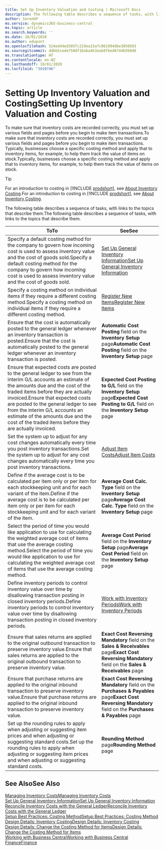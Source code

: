 ```yaml
---
title: Set Up Inventory Valuation and Costing | Microsoft Docs
description: The following table describes a sequence of tasks, with links to the topics that describe them.
author: SorenGP
ms.service: dynamics365-business-central
ms.topic: article
ms.search.keywords: ''
ms.date: 10/01/2020
ms.author: edupont
ms.openlocfilehash: 524ed44ed305fc219ea15afc061994dbe3050503
ms.sourcegitcommit: ddbb5cede750df1baba4b3eab8fbed6744b5b9d6
ms.translationtype: HT
ms.contentlocale: en-NZ
ms.lasthandoff: 10/01/2020
ms.locfileid: "3910746"
---
```

# <a name="setting-up-inventory-valuation-and-costing"></a><span data-ttu-id="cdd1a-103">Setting Up Inventory Valuation and Costing</span><span class="sxs-lookup"><span data-stu-id="cdd1a-103">Setting Up Inventory Valuation and Costing</span></span>

<span data-ttu-id="cdd1a-104">To make sure that inventory costs are recorded correctly, you must set up various fields and pages before you begin to make item transactions.</span><span class="sxs-lookup"><span data-stu-id="cdd1a-104">To make sure that inventory costs are recorded correctly, you must set up various fields and pages before you begin to make item transactions.</span></span> <span data-ttu-id="cdd1a-105">Typically, businesses choose a specific costing method and apply that to inventory items, for example, to help them track the value of items on stock.</span><span class="sxs-lookup"><span data-stu-id="cdd1a-105">Typically, businesses choose a specific costing method and apply that to inventory items, for example, to help them track the value of items on stock.</span></span>  

> [!TIP]
> <span data-ttu-id="cdd1a-106">For an introduction to costing in [!INCLUDE [prodshort](includes/prodshort.md)], see [About Inventory Costing](finance-learn-about-costing.md).</span><span class="sxs-lookup"><span data-stu-id="cdd1a-106">For an introduction to costing in [!INCLUDE [prodshort](includes/prodshort.md)], see [About Inventory Costing](finance-learn-about-costing.md).</span></span>

<span data-ttu-id="cdd1a-107">The following table describes a sequence of tasks, with links to the topics that describe them.</span><span class="sxs-lookup"><span data-stu-id="cdd1a-107">The following table describes a sequence of tasks, with links to the topics that describe them.</span></span>

|<span data-ttu-id="cdd1a-108">**To**</span><span class="sxs-lookup"><span data-stu-id="cdd1a-108">**To**</span></span>|<span data-ttu-id="cdd1a-109">**See**</span><span class="sxs-lookup"><span data-stu-id="cdd1a-109">**See**</span></span>|  
|------------|-------------|
|<span data-ttu-id="cdd1a-110">Specify a default costing method for the company to govern how incoming cost is used to assess inventory value and the cost of goods sold.</span><span class="sxs-lookup"><span data-stu-id="cdd1a-110">Specify a default costing method for the company to govern how incoming cost is used to assess inventory value and the cost of goods sold.</span></span>|[<span data-ttu-id="cdd1a-111">Set Up General Inventory Information</span><span class="sxs-lookup"><span data-stu-id="cdd1a-111">Set Up General Inventory Information</span></span>](inventory-how-setup-general.md)|  
|<span data-ttu-id="cdd1a-112">Specify a costing method on individual items if they require a different costing method.</span><span class="sxs-lookup"><span data-stu-id="cdd1a-112">Specify a costing method on individual items if they require a different costing method.</span></span>|[<span data-ttu-id="cdd1a-113">Register New Items</span><span class="sxs-lookup"><span data-stu-id="cdd1a-113">Register New Items</span></span>](inventory-how-register-new-items.md)|  
|<span data-ttu-id="cdd1a-114">Ensure that the cost is automatically posted to the general ledger whenever an inventory transaction is posted.</span><span class="sxs-lookup"><span data-stu-id="cdd1a-114">Ensure that the cost is automatically posted to the general ledger whenever an inventory transaction is posted.</span></span>|<span data-ttu-id="cdd1a-115">**Automatic Cost Posting** field on the **Inventory Setup** page</span><span class="sxs-lookup"><span data-stu-id="cdd1a-115">**Automatic Cost Posting** field on the **Inventory Setup** page</span></span>|  
|<span data-ttu-id="cdd1a-116">Ensure that expected costs are posted to the general ledger to see from the interim G/L accounts an estimate of the amounts due and the cost of the traded items before they are actually invoiced.</span><span class="sxs-lookup"><span data-stu-id="cdd1a-116">Ensure that expected costs are posted to the general ledger to see from the interim G/L accounts an estimate of the amounts due and the cost of the traded items before they are actually invoiced.</span></span>|<span data-ttu-id="cdd1a-117">**Expected Cost Posting to G/L** field on the **Inventory Setup** page</span><span class="sxs-lookup"><span data-stu-id="cdd1a-117">**Expected Cost Posting to G/L** field on the **Inventory Setup** page</span></span>|  
|<span data-ttu-id="cdd1a-118">Set the system up to adjust for any cost changes automatically every time you post inventory transactions.</span><span class="sxs-lookup"><span data-stu-id="cdd1a-118">Set the system up to adjust for any cost changes automatically every time you post inventory transactions.</span></span>|[<span data-ttu-id="cdd1a-119">Adjust Item Costs</span><span class="sxs-lookup"><span data-stu-id="cdd1a-119">Adjust Item Costs</span></span>](inventory-how-adjust-item-costs.md)|  
|<span data-ttu-id="cdd1a-120">Define if the average cost is to be calculated per item only or per item for each stockkeeping unit and for each variant of the item.</span><span class="sxs-lookup"><span data-stu-id="cdd1a-120">Define if the average cost is to be calculated per item only or per item for each stockkeeping unit and for each variant of the item.</span></span>|<span data-ttu-id="cdd1a-121">**Average Cost Calc. Type** field on the **Inventory Setup** page</span><span class="sxs-lookup"><span data-stu-id="cdd1a-121">**Average Cost Calc. Type** field on the **Inventory Setup** page</span></span>|  
|<span data-ttu-id="cdd1a-122">Select the period of time you would like application to use for calculating the weighted average cost of items that use the average costing method.</span><span class="sxs-lookup"><span data-stu-id="cdd1a-122">Select the period of time you would like application to use for calculating the weighted average cost of items that use the average costing method.</span></span>|<span data-ttu-id="cdd1a-123">**Average Cost Period** field on the **Inventory Setup** page</span><span class="sxs-lookup"><span data-stu-id="cdd1a-123">**Average Cost Period** field on the **Inventory Setup** page</span></span>|  
|<span data-ttu-id="cdd1a-124">Define inventory periods to control inventory value over time by disallowing transaction posting in closed inventory periods.</span><span class="sxs-lookup"><span data-stu-id="cdd1a-124">Define inventory periods to control inventory value over time by disallowing transaction posting in closed inventory periods.</span></span>|[<span data-ttu-id="cdd1a-125">Work with Inventory Periods</span><span class="sxs-lookup"><span data-stu-id="cdd1a-125">Work with Inventory Periods</span></span>](finance-how-to-work-with-inventory-periods.md)|  
|<span data-ttu-id="cdd1a-126">Ensure that sales returns are applied to the original outbound transaction to preserve inventory value.</span><span class="sxs-lookup"><span data-stu-id="cdd1a-126">Ensure that sales returns are applied to the original outbound transaction to preserve inventory value.</span></span>|<span data-ttu-id="cdd1a-127">**Exact Cost Reversing Mandatory** field on the **Sales & Receivables** page</span><span class="sxs-lookup"><span data-stu-id="cdd1a-127">**Exact Cost Reversing Mandatory** field on the **Sales & Receivables** page</span></span>|  
|<span data-ttu-id="cdd1a-128">Ensure that purchase returns are applied to the original inbound transaction to preserve inventory value.</span><span class="sxs-lookup"><span data-stu-id="cdd1a-128">Ensure that purchase returns are applied to the original inbound transaction to preserve inventory value.</span></span>|<span data-ttu-id="cdd1a-129">**Exact Cost Reversing Mandatory** field on the **Purchases & Payables** page</span><span class="sxs-lookup"><span data-stu-id="cdd1a-129">**Exact Cost Reversing Mandatory** field on the **Purchases & Payables** page</span></span>|
|<span data-ttu-id="cdd1a-130">Set up the rounding rules to apply when adjusting or suggesting item prices and when adjusting or suggesting standard costs.</span><span class="sxs-lookup"><span data-stu-id="cdd1a-130">Set up the rounding rules to apply when adjusting or suggesting item prices and when adjusting or suggesting standard costs.</span></span>|<span data-ttu-id="cdd1a-131">**Rounding Method** page</span><span class="sxs-lookup"><span data-stu-id="cdd1a-131">**Rounding Method** page</span></span>|  

## <a name="see-also"></a><span data-ttu-id="cdd1a-132">See Also</span><span class="sxs-lookup"><span data-stu-id="cdd1a-132">See Also</span></span>

[<span data-ttu-id="cdd1a-133">Managing Inventory Costs</span><span class="sxs-lookup"><span data-stu-id="cdd1a-133">Managing Inventory Costs</span></span>](finance-manage-inventory-costs.md)  
[<span data-ttu-id="cdd1a-134">Set Up General Inventory Information</span><span class="sxs-lookup"><span data-stu-id="cdd1a-134">Set Up General Inventory Information</span></span>](inventory-how-setup-general.md)  
[<span data-ttu-id="cdd1a-135">Reconcile Inventory Costs with the General Ledger</span><span class="sxs-lookup"><span data-stu-id="cdd1a-135">Reconcile Inventory Costs with the General Ledger</span></span>](finance-how-to-post-inventory-costs-to-the-general-ledger.md)  
[<span data-ttu-id="cdd1a-136">Setup Best Practices: Costing Method</span><span class="sxs-lookup"><span data-stu-id="cdd1a-136">Setup Best Practices: Costing Method</span></span>](setup-best-practices-costing-method.md)  
[<span data-ttu-id="cdd1a-137">Design Details: Inventory Costing</span><span class="sxs-lookup"><span data-stu-id="cdd1a-137">Design Details: Inventory Costing</span></span>](design-details-inventory-costing.md)  
[<span data-ttu-id="cdd1a-138">Design Details: Change the Costing Method for Items</span><span class="sxs-lookup"><span data-stu-id="cdd1a-138">Design Details: Change the Costing Method for Items</span></span>](design-details-changing-costing-methods.md)  
[<span data-ttu-id="cdd1a-139">Working with Business Central</span><span class="sxs-lookup"><span data-stu-id="cdd1a-139">Working with Business Central</span></span>](ui-work-product.md)  
[<span data-ttu-id="cdd1a-140">Finance</span><span class="sxs-lookup"><span data-stu-id="cdd1a-140">Finance</span></span>](finance.md)  
